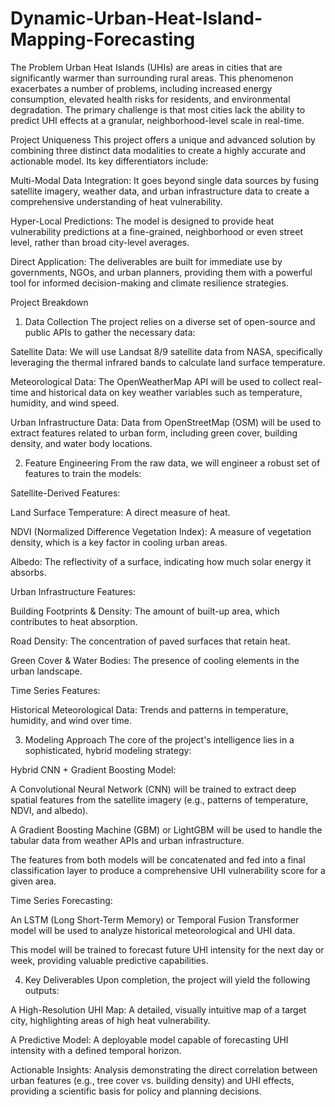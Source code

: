 # Dynamic-Urban-Heat-Island-Mapping-Forecasting

The Problem
Urban Heat Islands (UHIs) are areas in cities that are significantly warmer than surrounding rural areas. This phenomenon exacerbates a number of problems, including increased energy consumption, elevated health risks for residents, and environmental degradation. The primary challenge is that most cities lack the ability to predict UHI effects at a granular, neighborhood-level scale in real-time.

Project Uniqueness
This project offers a unique and advanced solution by combining three distinct data modalities to create a highly accurate and actionable model. Its key differentiators include:

Multi-Modal Data Integration: It goes beyond single data sources by fusing satellite imagery, weather data, and urban infrastructure data to create a comprehensive understanding of heat vulnerability.

Hyper-Local Predictions: The model is designed to provide heat vulnerability predictions at a fine-grained, neighborhood or even street level, rather than broad city-level averages.

Direct Application: The deliverables are built for immediate use by governments, NGOs, and urban planners, providing them with a powerful tool for informed decision-making and climate resilience strategies.

Project Breakdown
1. Data Collection
The project relies on a diverse set of open-source and public APIs to gather the necessary data:

Satellite Data: We will use Landsat 8/9 satellite data from NASA, specifically leveraging the thermal infrared bands to calculate land surface temperature.

Meteorological Data: The OpenWeatherMap API will be used to collect real-time and historical data on key weather variables such as temperature, humidity, and wind speed.

Urban Infrastructure Data: Data from OpenStreetMap (OSM) will be used to extract features related to urban form, including green cover, building density, and water body locations.

2. Feature Engineering
From the raw data, we will engineer a robust set of features to train the models:

Satellite-Derived Features:

Land Surface Temperature: A direct measure of heat.

NDVI (Normalized Difference Vegetation Index): A measure of vegetation density, which is a key factor in cooling urban areas.

Albedo: The reflectivity of a surface, indicating how much solar energy it absorbs.

Urban Infrastructure Features:

Building Footprints & Density: The amount of built-up area, which contributes to heat absorption.

Road Density: The concentration of paved surfaces that retain heat.

Green Cover & Water Bodies: The presence of cooling elements in the urban landscape.

Time Series Features:

Historical Meteorological Data: Trends and patterns in temperature, humidity, and wind over time.

3. Modeling Approach
The core of the project's intelligence lies in a sophisticated, hybrid modeling strategy:

Hybrid CNN + Gradient Boosting Model:

A Convolutional Neural Network (CNN) will be trained to extract deep spatial features from the satellite imagery (e.g., patterns of temperature, NDVI, and albedo).

A Gradient Boosting Machine (GBM) or LightGBM will be used to handle the tabular data from weather APIs and urban infrastructure.

The features from both models will be concatenated and fed into a final classification layer to produce a comprehensive UHI vulnerability score for a given area.

Time Series Forecasting:

An LSTM (Long Short-Term Memory) or Temporal Fusion Transformer model will be used to analyze historical meteorological and UHI data.

This model will be trained to forecast future UHI intensity for the next day or week, providing valuable predictive capabilities.

4. Key Deliverables
Upon completion, the project will yield the following outputs:

A High-Resolution UHI Map: A detailed, visually intuitive map of a target city, highlighting areas of high heat vulnerability.

A Predictive Model: A deployable model capable of forecasting UHI intensity with a defined temporal horizon.

Actionable Insights: Analysis demonstrating the direct correlation between urban features (e.g., tree cover vs. building density) and UHI effects, providing a scientific basis for policy and planning decisions.
